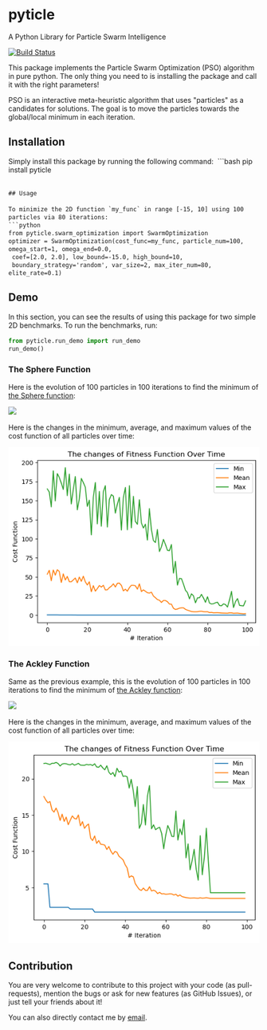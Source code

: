 # pyticle
A Python Library for Particle Swarm Intelligence

[![Build Status](https://circleci.com/gh/owhadi/pyticle.svg)](https://app.circleci.com/pipelines/github/owhadi)

This package implements the Particle Swarm Optimization (PSO) algorithm in pure python. The only thing you need to is 
installing the package and call it with the right parameters!

PSO is an interactive meta-heuristic algorithm that uses "particles" as a candidates for solutions. The goal is to move the particles 
towards the global/local minimum in each iteration.

## Installation
Simply install this package by running the following command:
 ```bash
pip install pyticle 
```

## Usage

To minimize the 2D function `my_func` in range [-15, 10] using 100 particles via 80 iterations:
```python
from pyticle.swarm_optimization import SwarmOptimization
optimizer = SwarmOptimization(cost_func=my_func, particle_num=100, omega_start=1, omega_end=0.0,
 coef=[2.0, 2.0], low_bound=-15.0, high_bound=10,
 boundary_strategy='random', var_size=2, max_iter_num=80, elite_rate=0.1)
```

## Demo

In this section, you can see the results of using this package for two simple 2D benchmarks. To run the benchmarks, run:
```python
from pyticle.run_demo import run_demo
run_demo()
```

### The Sphere Function
Here is the evolution of 100 particles in 100 iterations to find the minimum of [the Sphere function](https://en.wikipedia.org/wiki/File:Sphere_function_in_3D.pdf):

![](demo/x2_particles.gif)

Here is the changes in the minimum, average, and maximum values of the cost function of all particles over time:

![](demo/x2_history.png)

### The Ackley Function
Same as the previous example, this is the evolution of 100 particles in 100 iterations to find the minimum of [the Ackley function](https://en.wikipedia.org/wiki/Ackley_function):

![](demo/ackley_particles.gif)

Here is the changes in the minimum, average, and maximum values of the cost function of all particles over time:

![](demo/ackley_history.png)


## Contribution
You are very welcome to contribute to this project with your code (as pull-requests), mention the bugs or ask for new 
features (as GitHub Issues), or just tell your friends about it! 

You can also directly contact me by [email](moein.owhadi@gmail.com).
 